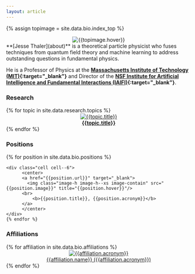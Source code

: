 ```yaml
---
layout: article
---
```


{% assign topimage = site.data.bio.index_top %}
<center>
<img class="" src="{{topimage.image}}" title="{{topimage.hover}}"/>
</center>
**[Jesse Thaler](about)** is a theoretical particle physicist who fuses techniques from quantum field theory and machine learning to address outstanding questions in fundamental physics.

He is a Professor of Physics at the **[Massachusetts Institute of Technology (MIT)](https://physics.mit.edu/){:target="_blank"}** and Director of the **[NSF Institute for Artificial Intelligence and Fundamental Interactions (IAIFI)](http://iaifi.org/){:target="_blank"}**.

### Research

<div class="grid-container">
  <div class="grid grid--px-2">
  {% for topic in site.data.research.topics %}
      <div class="cell cell--4">
          <center>
          <a href="research#{{topic.key}}">
            <img class="" style="object-fit: cover" src="{{topic.image}}" title="{{topic.title}}"/>
          <br>
              <b>{{topic.title}}</b>
          </a>
          </center>
    </div>
  {% endfor %}
    </div>
</div>

### Positions


<div class="grid-container">
  <div class="grid grid--py-3">
    {% for position in site.data.bio.positions %}

    <div class="cell cell--6">
          <center>
          <a href="{{position.url}}" target="_blank">
            <img class="image-h image-h--xs image-contain" src="{{position.image}}" title="{{position.hover}}"/>
          <br>
              <b>{{position.title}}, {{position.acronym}}</b>
          </a>
          </center>
    </div>
    {% endfor %}
  </div>
</div>

### Affiliations

<div class="grid-container">
  <div class="grid grid--py-3">
    {% for affiliation in site.data.bio.affiliations %}
    <div class="cell cell--3">
          <center>
          <a href="{{affiliation.url}}" target="_blank">
            <img class="image-h image-h--xs image-contain" src="{{affiliation.image}}" title="{{affiliation.acronym}}"/>
          <br>
              <div class="">{{affiliation.name}} ({{affiliation.acronym}})</div>
          </a>
          </center>
    </div>
    {% endfor %}    
  </div>
</div>

